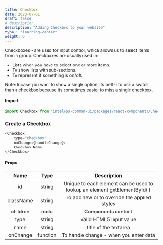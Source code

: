 ```yaml
---
title: Checkbox
date: 2023-07-01
draft: false
# description
description: "Adding Checkbox to your website"
type : "learning-center"
weight: 6
---
```


Checkboxes - are used for input control, which allows us to select items from a group. Checkboxes are usually used in:
- Lists when you have to select one or more items.
- To show lists with sub-sections.
- To represent if something is on/off.

Note: Incase you want to show a single option, its better to use a switch than a checkbox because its sometimes easier to miss a single checkbox.

#### Import 
```js
import Checkbox from 'intelops-common-ui/packages/react/components/Checkbox/src';
```

### Create a Checkbox
```js
<Checkbox 
    type="checkbox" 
    onChange={handleChange}>
    Checkbox Name
</Checkbox>
```

#### Props

| **Name**    |  **Type**   |**Description**       |
| :----:      |    :----:   |    :----:            |
| id          | string      | Unique to each element can be used to lookup an element getElementById( ) |
| className   | string      | To add new or to override the applied styles |
| children    | node        | Components content   |
| type        | string      | Valid HTML5 input value |
| name        | string       | title of the textarea |
| onChange    | function     | To handle change - when you enter data |